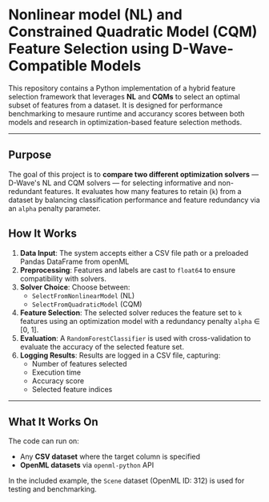 # Nonlinear model (NL) and Constrained Quadratic Model (CQM) Feature Selection using D-Wave-Compatible Models

This repository contains a Python implementation of a hybrid feature selection framework that leverages **NL** and **CQMs** to select an optimal subset of features from a dataset. It is designed for performance benchmarking to mesaure runtime and accurancy scores between both models and research in optimization-based feature selection methods.

---

##  Purpose

The goal of this project is to **compare two different optimization solvers** — D-Wave's NL and CQM solvers — for selecting informative and non-redundant features. It evaluates how many features to retain (`k`) from a dataset by balancing classification performance and feature redundancy via an `alpha` penalty parameter.

##  How It Works

1. **Data Input**: The system accepts either a CSV file path or a preloaded Pandas DataFrame from openML
2. **Preprocessing**: Features and labels are cast to `float64` to ensure compatibility with solvers.
3. **Solver Choice**: Choose between:
   - `SelectFromNonlinearModel` (NL)
   - `SelectFromQuadraticModel` (CQM)
4. **Feature Selection**: The selected solver reduces the feature set to `k` features using an optimization model with a redundancy penalty `alpha` ∈ [0, 1].
5. **Evaluation**: A `RandomForestClassifier` is used with cross-validation to evaluate the accuracy of the selected feature set.
6. **Logging Results**: Results are logged in a CSV file, capturing:
   - Number of features selected
   - Execution time
   - Accuracy score
   - Selected feature indices

---

##  What It Works On

The code can run on:
- Any **CSV dataset** where the target column is specified
- **OpenML datasets** via `openml-python` API

In the included example, the `Scene` dataset (OpenML ID: 312) is used for testing and benchmarking.

